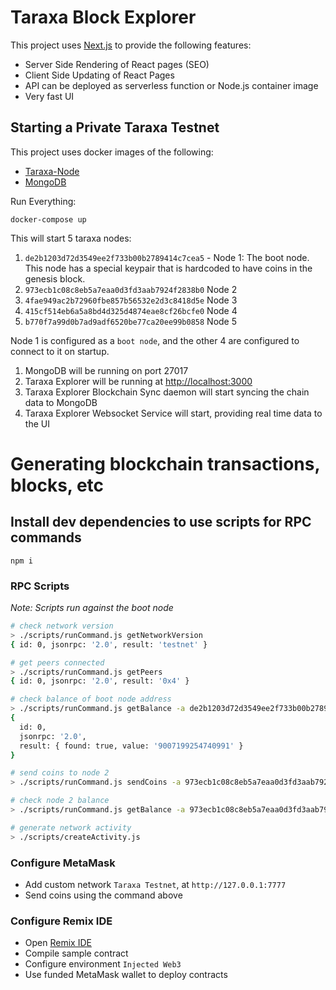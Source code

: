 # Taraxa Block Explorer

This project uses [Next.js](https://nextjs.org/) to provide the following features:

- Server Side Rendering of React pages (SEO)
- Client Side Updating of React Pages
- API can be deployed as serverless function or Node.js container image
- Very fast UI

## Starting a Private Taraxa Testnet

This project uses docker images of the following:
- [Taraxa-Node](https://github.com/Taraxa-project/taraxa-node)
- [MongoDB](https://www.mongodb.com)

Run Everything:

```
docker-compose up
```

This will start 5 taraxa nodes:

1. `de2b1203d72d3549ee2f733b00b2789414c7cea5` - Node 1: The boot node. This node has a special keypair that is hardcoded to have coins in the genesis block.
2. `973ecb1c08c8eb5a7eaa0d3fd3aab7924f2838b0` Node 2
3. `4fae949ac2b72960fbe857b56532e2d3c8418d5e` Node 3
4. `415cf514eb6a5a8bd4d325d4874eae8cf26bcfe0` Node 4
5. `b770f7a99d0b7ad9adf6520be77ca20ee99b0858` Node 5

Node 1 is configured as a `boot node`, and the other 4 are configured to connect to it on startup.

1. MongoDB will be running on port 27017
2. Taraxa Explorer will be running at [http://localhost:3000](http://localhost:3000)
3. Taraxa Explorer Blockchain Sync daemon will start syncing the chain data to MongoDB
4. Taraxa Explorer Websocket Service will start, providing real time data to the UI

# Generating blockchain transactions, blocks, etc

## Install dev dependencies to use scripts for RPC commands

```
npm i
```

### RPC Scripts

*Note: Scripts run against the boot node*

```sh
# check network version
> ./scripts/runCommand.js getNetworkVersion
{ id: 0, jsonrpc: '2.0', result: 'testnet' }

# get peers connected
> ./scripts/runCommand.js getPeers
{ id: 0, jsonrpc: '2.0', result: '0x4' }

# check balance of boot node address
> ./scripts/runCommand.js getBalance -a de2b1203d72d3549ee2f733b00b2789414c7cea5
{
  id: 0,
  jsonrpc: '2.0',
  result: { found: true, value: '9007199254740991' }
}

# send coins to node 2
> ./scripts/runCommand.js sendCoins -a 973ecb1c08c8eb5a7eaa0d3fd3aab7924f2838b0

# check node 2 balance
> ./scripts/runCommand.js getBalance -a 973ecb1c08c8eb5a7eaa0d3fd3aab7924f2838b0

# generate network activity
> ./scripts/createActivity.js
```

### Configure MetaMask

- Add custom network `Taraxa Testnet`, at `http://127.0.0.1:7777`
- Send coins using the command above

### Configure Remix IDE

- Open [Remix IDE](https://remix.ethereum.org)
- Compile sample contract
- Configure environment `Injected Web3`
- Use funded MetaMask wallet to deploy contracts